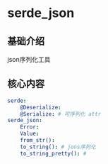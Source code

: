 # serde_json


## 基础介绍

json序列化工具


## 核心内容
```yaml
serde:
    @Deserialize:
    @Serialize: # 可序列化 attr
serde_json:
    Error:
    Value:
    from_str():
    to_string(): # jons序列化
    to_string_pretty(): # 
```
